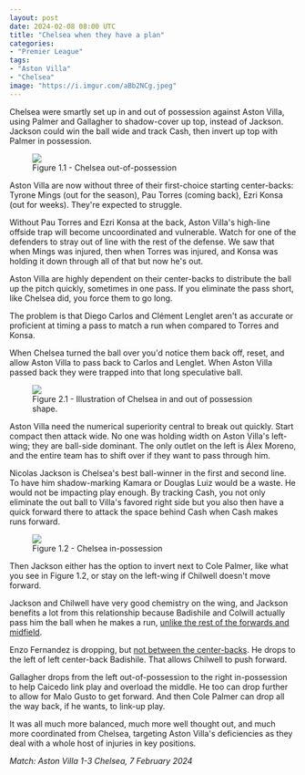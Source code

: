 ```yaml
---
layout: post
date: 2024-02-08 08:00 UTC
title: "Chelsea when they have a plan"
categories:
- "Premier League"
tags:
- "Aston Villa"
- "Chelsea"
image: "https://i.imgur.com/aBb2NCg.jpeg"
---
```


Chelsea were smartly set up in and out of possession against Aston Villa, using Palmer and Gallagher to shadow-cover up top, instead of Jackson. Jackson could win the ball wide and track Cash, then invert up top with Palmer in possession.

<!---more--->

<figure>
    <img src="https://i.imgur.com/aBb2NCg.jpeg">
    <figcaption>Figure 1.1 - Chelsea out-of-possession </figcaption>
</figure> 

Aston Villa are now without three of their first-choice starting center-backs: Tyrone Mings (out for the season), Pau Torres (coming back), Ezri Konsa (out for weeks). They're expected to struggle. 

Without Pau Torres and Ezri Konsa at the back, Aston Villa's high-line offside trap will become uncoordinated and vulnerable. Watch for one of the defenders to stray out of line with the rest of the defense. We saw that when Mings was injured, then when Torres was injured, and Konsa was holding it down through all of that but now he's out. 

Aston Villa are highly dependent on their center-backs to distribute the ball up the pitch quickly, sometimes in one pass. If you eliminate the pass short, like Chelsea did, you force them to go long. 

The problem is that Diego Carlos and Clément Lenglet aren't as accurate or proficient at timing a pass to match a run when compared to Torres and Konsa. 

When Chelsea turned the ball over you'd notice them back off, reset, and allow Aston Villa to pass back to Carlos and Lenglet. When Aston Villa passed back they were trapped into that long speculative ball. 

<figure>
    <img src="https://i.imgur.com/VQhrpYb.jpeg">
    <figcaption>Figure 2.1 - Illustration of Chelsea in and out of possession shape.</figcaption>
</figure> 

Aston Villa need the numerical superiority central to break out quickly. Start compact then attack wide. No one was holding width on Aston Villa's left-wing; they are ball-side dominant. The only outlet on the left is Álex Moreno, and the entire team has to shift over if they want to pass through him.

Nicolas Jackson is Chelsea's best ball-winner in the first and second line. To have him shadow-marking Kamara or Douglas Luiz would be a waste. He would not be impacting play enough. By tracking Cash, you not only eliminate the out ball to Villa's favored right side but you also then have a quick forward there to attack the space behind Cash when Cash makes runs forward. 

<figure>
    <img src="https://i.imgur.com/J5nFRiC.jpeg">
    <figcaption>Figure 1.2 - Chelsea in-possession</figcaption>
</figure>

Then Jackson either has the option to invert next to Cole Palmer, like what you see in Figure 1.2, or stay on the left-wing if Chilwell doesn't move forward. 

Jackson and Chilwell have very good chemistry on the wing, and Jackson benefits a lot from this relationship because Badishile and Colwill actually pass him the ball when he makes a run, [unlike the rest of the forwards and midfield](https://tacticsjournal.com/2023/08/14/chelsea-hesitate-to-play-nicolas-jackson-in/). 

Enzo Fernandez is dropping, but [not between the center-backs](https://tacticsjournal.com/Enzo-Fernandez-should-not-be-the-one-to-drop-between-the-center-backs-in-the-buildup-for-Chelsea/). He drops to the left of left center-back Badishile. That allows Chilwell to push forward.

Gallagher drops from the left out-of-possession to the right in-possession to help Caicedo link play and overload the middle. He too can drop further to allow for Malo Gusto to get forward. And then Cole Palmer can drop all the way back, if he wants, to link-up play. 

It was all much more balanced, much more well thought out, and much more coordinated from Chelsea, targeting Aston Villa's deficiencies as they deal with a whole host of injuries in key positions.

*Match: Aston Villa 1-3 Chelsea, 7 February 2024*